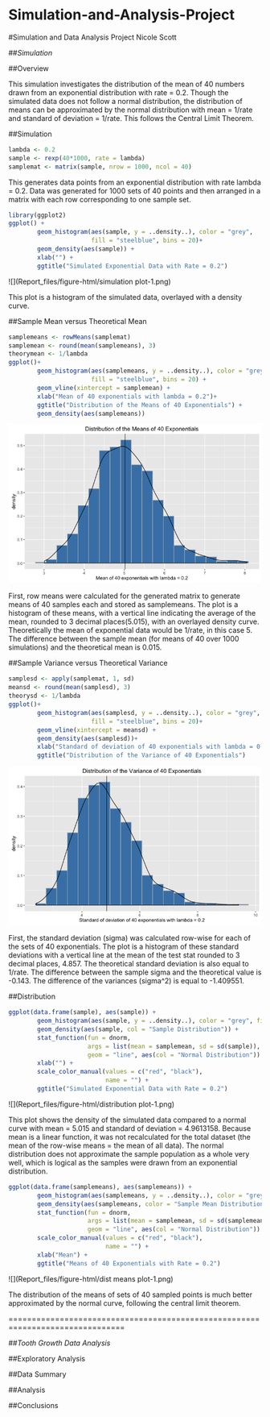 # Simulation-and-Analysis-Project



#Simulation and Data Analysis Project
Nicole Scott

##*Simulation*

##Overview

This simulation investigates the distribution of the mean of 40 numbers drawn
from an exponential distribution with rate = 0.2.  Though the simulated data
does not follow a normal distribution, the distribution of means can be 
approximated by the normal distribution with mean = 1/rate and standard of
deviation = 1/rate.  This follows the Central Limit Theorem.

##Simulation


```r
lambda <- 0.2
sample <- rexp(40*1000, rate = lambda)
samplemat <- matrix(sample, nrow = 1000, ncol = 40)
```

This generates data points from an exponential distribution with rate lambda = 
0.2.  Data was generated for 1000 sets of 40 points and then arranged in 
a matrix with each row corresponding to one sample set.


```r
library(ggplot2)
ggplot() +
        geom_histogram(aes(sample, y = ..density..), color = "grey",
                       fill = "steelblue", bins = 20)+
        geom_density(aes(sample)) +
        xlab("") +
        ggtitle("Simulated Exponential Data with Rate = 0.2")
```

![](Report_files/figure-html/simulation plot-1.png)<!-- -->

This plot is a histogram of the simulated data, overlayed with a density curve.

##Sample Mean versus Theoretical Mean


```r
samplemeans <- rowMeans(samplemat)
samplemean <- round(mean(samplemeans), 3)
theorymean <- 1/lambda
ggplot()+
        geom_histogram(aes(samplemeans, y = ..density..), color = "grey", 
                       fill = "steelblue", bins = 20) +
        geom_vline(xintercept = samplemean) +
        xlab("Mean of 40 exponentials with lambda = 0.2")+
        ggtitle("Distribution of the Means of 40 Exponentials") +
        geom_density(aes(samplemeans))
```

![](Report_files/figure-html/means-1.png)<!-- -->

First, row means were calculated for the generated matrix to generate means of
40 samples each and stored as samplemeans.  The plot is a histogram of these 
means, with a vertical line indicating the average of the mean, rounded to 3 
decimal places(5.015), with an overlayed density curve. Theoretically 
the mean of exponential data would be 1/rate, in this case 5.  The 
difference between the sample mean (for means of 40 over 1000 simulations) and 
the theoretical mean is 0.015.

##Sample Variance versus Theoretical Variance


```r
samplesd <- apply(samplemat, 1, sd)
meansd <- round(mean(samplesd), 3)
theorysd <- 1/lambda
ggplot()+
        geom_histogram(aes(samplesd, y = ..density..), color = "grey", 
                       fill = "steelblue", bins = 20)+
        geom_vline(xintercept = meansd) + 
        geom_density(aes(samplesd))+
        xlab("Standard of deviation of 40 exponentials with lambda = 0.2")+
        ggtitle("Distribution of the Variance of 40 Exponentials")
```

![](Report_files/figure-html/variance-1.png)<!-- -->

First, the standard deviation (sigma) was calculated row-wise for each of the 
sets of 40 exponentials.  The plot is a histogram of these standard 
deviations with a vertical line at the mean of the test stat rounded to 3 
decimal places, 4.857.  The theoretical standard deviation is also equal 
to 1/rate.  The difference between the sample sigma and the theoretical value is 
-0.143.  The difference of the variances (sigma^2) is equal to
-1.409551.

##Distribution


```r
ggplot(data.frame(sample), aes(sample)) +
        geom_histogram(aes(sample, y = ..density..), color = "grey", fill = "steelblue", position = "stack", bins = 20)+
        geom_density(aes(sample, col = "Sample Distribution")) +
        stat_function(fun = dnorm, 
                      args = list(mean = samplemean, sd = sd(sample)), 
                      geom = "line", aes(col = "Normal Distribution")) + 
        xlab("") +
        scale_color_manual(values = c("red", "black"), 
                           name = "") +
        ggtitle("Simulated Exponential Data with Rate = 0.2")
```

![](Report_files/figure-html/distribution plot-1.png)<!-- -->

This plot shows the density of the simulated data compared to a normal curve
with mean = 5.015 and standard of deviation = 4.9613158. Because
mean is a linear function, it was not recalculated for the total dataset (the
mean of the row-wise means = the mean of all data).  The normal distribution
does not approximate the sample population as a whole very well, which is 
logical as the samples were drawn from an exponential distribution.


```r
ggplot(data.frame(samplemeans), aes(samplemeans)) +
        geom_histogram(aes(samplemeans, y = ..density..), color = "grey", fill = "steelblue", position = "stack", bins = 20)+
        geom_density(aes(samplemeans, color = "Sample Mean Distribution")) +
        stat_function(fun = dnorm, 
                      args = list(mean = samplemean, sd = sd(samplemeans)), 
                      geom = "line", aes(col = "Normal Distribution")) + 
        scale_color_manual(values = c("red", "black"),
                           name = "") +
        xlab("Mean") +
        ggtitle("Means of 40 Exponentials with Rate = 0.2")
```

![](Report_files/figure-html/dist means plot-1.png)<!-- -->

The distribution of the means of sets of 40 sampled points is much better 
approximated by the normal curve, following the central limit theorem.  

===============================================================================

##*Tooth Growth Data Analysis*

##Exploratory Analysis

##Data Summary

##Analysis

##Conclusions
